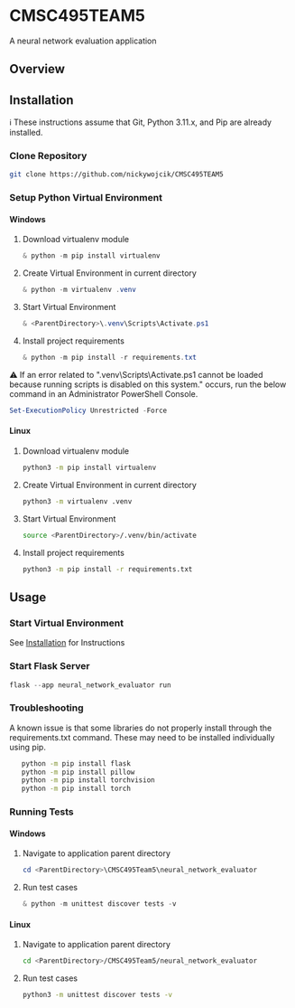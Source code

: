 # CMSC495TEAM5
A neural network evaluation application

## Overview

## Installation

:information_source:
These instructions assume that Git, Python 3.11.x, and Pip are already installed.

### Clone Repository
```bash
git clone https://github.com/nickywojcik/CMSC495TEAM5
```

### Setup Python Virtual Environment

#### Windows
1. Download virtualenv module
   ```PowerShell
   & python -m pip install virtualenv
   ```
2. Create Virtual Environment in current directory
   ```PowerShell
   & python -m virtualenv .venv
   ```
3. Start Virtual Environment
   ```PowerShell
   & <ParentDirectory>\.venv\Scripts\Activate.ps1
   ```
4. Install project requirements
   ```PowerShell
   & python -m pip install -r requirements.txt
   ```

:warning:
   If an error related to ".venv\Scripts\Activate.ps1 cannot be loaded because running scripts is disabled on this system." occurs, run the below command in an Administrator PowerShell Console.
   ```PowerShell
   Set-ExecutionPolicy Unrestricted -Force
   ```

#### Linux
1. Download virtualenv module
   ```bash
   python3 -m pip install virtualenv
   ```
2. Create Virtual Environment in current directory
   ```bash
   python3 -m virtualenv .venv
   ```
3. Start Virtual Environment
   ```bash
   source <ParentDirectory>/.venv/bin/activate
   ```
4. Install project requirements
   ```bash
   python3 -m pip install -r requirements.txt
   ```

## Usage

### Start Virtual Environment
See [Installation](#installation) for Instructions

### Start Flask Server
```python
flask --app neural_network_evaluator run
```

### Troubleshooting
A known issue is that some libraries do not properly install through the requirements.txt command. These may need to be installed individually using pip.
```bash
   python -m pip install flask
   python -m pip install pillow
   python -m pip install torchvision
   python -m pip install torch
```

### Running Tests

#### Windows
1. Navigate to application parent directory
   ```PowerShell
   cd <ParentDirectory>\CMSC495Team5\neural_network_evaluator
   ```
2. Run test cases
   ```PowerShell
   & python -m unittest discover tests -v
   ```

#### Linux
1. Navigate to application parent directory
   ```bash
   cd <ParentDirectory>/CMSC495Team5/neural_network_evaluator
   ```
2. Run test cases
   ```bash
   python3 -m unittest discover tests -v
   ```


